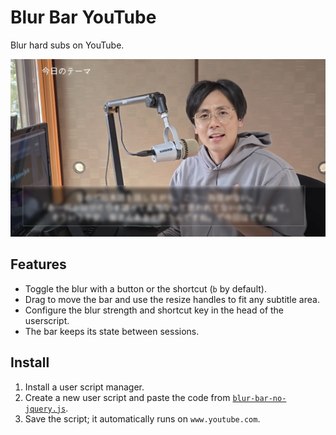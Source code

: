 # Blur Bar YouTube

Blur hard subs on YouTube.

<img src='screenshot.jpeg' width='600'>

## Features

- Toggle the blur with a button or the shortcut (`b` by default).
- Drag to move the bar and use the resize handles to fit any subtitle area.
- Configure the blur strength and shortcut key in the head of the userscript.
- The bar keeps its state between sessions.

## Install

1. Install a user script manager.
2. Create a new user script and paste the code from [`blur-bar-no-jquery.js`](blur-bar-no-jquery.js).
3. Save the script; it automatically runs on `www.youtube.com`.
